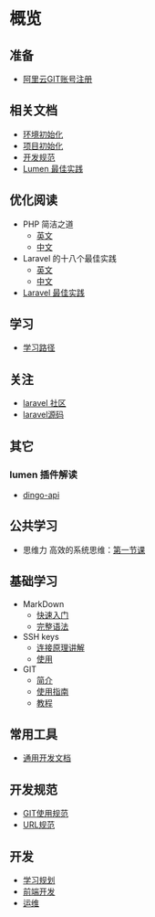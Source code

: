 # 概览

## 准备
- [阿里云GIT账号注册](prepare/aliyun-code.md)

## 相关文档
- [环境初始化](init/init.md)
- [项目初始化](init/new-project.md)
- [开发规范](dev/rule.md)
- [Lumen 最佳实践](lumen/lumen.md)

## 优化阅读
- PHP 简洁之道
    - [英文](https://github.com/jupeter/clean-code-php)
    - [中文](https://github.com/nineyang/clean-php-code)
- Laravel 的十八个最佳实践
    - [英文](https://github.com/alexeymezenin/laravel-best-practices)
    - [中文](https://laravel-china.org/articles/12762/eighteen-best-practices-of-laravel)
- [Laravel 最佳实践](http://laravelacademy.org/post/8464.html)

## 学习
- [学习路径](learn/learn-road.md)

## 关注
- [laravel 社区](https://laravel-china.org/)
- [laravel源码](https://github.com/laravel/laravel)

## 其它
### lumen 插件解读
- [dingo-api](lumen/plugins/dingo-api.md)



## 公共学习
- 思维力 高效的系统思维：[第一节课](https://st.h5.xiaoe-tech.com/st/2D3fz3s5Q)

## 基础学习
- MarkDown
    - [快速入门](http://wowubuntu.com/markdown/basic.html)
    - [完整语法](http://wowubuntu.com/markdown/index.html)
- SSH keys
    - [连接原理讲解](https://www.cnblogs.com/chensiqiqi/p/6550221.html)
    - [使用](https://code.aliyun.com/help/ssh/README)
- GIT
    - [简介](https://www.liaoxuefeng.com/wiki/0013739516305929606dd18361248578c67b8067c8c017b000/001373962845513aefd77a99f4145f0a2c7a7ca057e7570000)
    - [使用指南](http://www.bootcss.com/p/git-guide/)
    - [教程](https://www.liaoxuefeng.com/wiki/0013739516305929606dd18361248578c67b8067c8c017b000)

## 常用工具
- [通用开发文档](http://devdocs.io/)

## 开发规范
- [GIT使用规范](rule/git.md)
- [URL规范](rule/url.md)

## 开发
- [学习规划](common/intership.md)
- [前端开发](web/README.md)
- [运维](operation/README.md)
